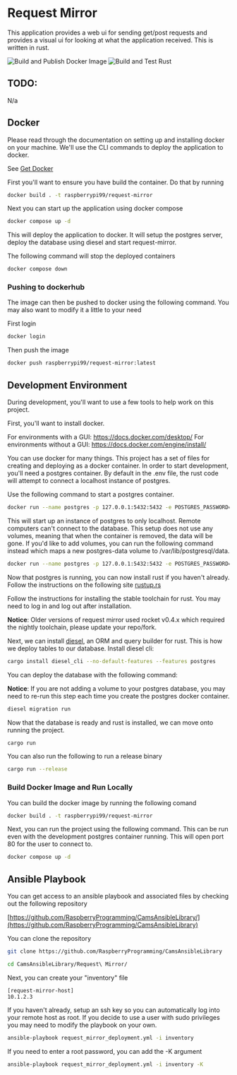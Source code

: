 # Request Mirror
This application provides a web ui for sending get/post requests and provides a visual ui for looking at what the application received. This is written in rust.

![Build and Publish Docker Image](https://github.com/RaspberryProgramming/request-mirror/actions/workflows/docker-image.yml/badge.svg
)
![Build and Test Rust](https://github.com/RaspberryProgramming/request-mirror/actions/workflows/rust.yml/badge.svg)

## TODO:

N/a

## Docker

Please read through the documentation on setting up and installing docker on your machine.
We'll use the CLI commands to deploy the application to docker.

See [Get Docker](https://docs.docker.com/get-docker/)

First you'll want to ensure you have build the container. Do that by running

```bash
docker build . -t raspberrypi99/request-mirror
```

Next you can start up the application using docker compose

```bash
docker compose up -d
```

This will deploy the application to docker. It will setup the postgres server, deploy the database using diesel and start request-mirror.

The following command will stop the deployed containers

```bash
docker compose down
```

### Pushing to dockerhub

The image can then be pushed to docker using the following command. You may also want to modify it a little to your need

First login
```bash
docker login
```

Then push the image
```bash
docker push raspberrypi99/request-mirror:latest
```

## Development Environment

During development, you'll want to use a few tools to help work on this project.

First, you'll want to install docker.

For environments with a GUI: https://docs.docker.com/desktop/
For environments without a GUI: https://docs.docker.com/engine/install/

You can use docker for many things. This project has a set of files for creating and deploying as a docker container. In order to start development, you'll need a postgres container. By default in the .env file, the rust code will attempt to connect a localhost instance of postgres.

Use the following command to start a postgres container.

```bash
docker run --name postgres -p 127.0.0.1:5432:5432 -e POSTGRES_PASSWORD=password -e POSTGRES_USER=postgres -e POSTGRES_DB=request_mirror_db -d postgres
```

This will start up an instance of postgres to only localhost. Remote computers can't connect to the database. This setup does not use any volumes, meaning that when the container is removed, the data will be gone. If you'd like to add volumes, you can run the following command instead which maps a new postgres-data volume to /var/lib/postgresql/data.

```bash
docker run --name postgres -p 127.0.0.1:5432:5432 -e POSTGRES_PASSWORD=password -e POSTGRES_USER=postgres -e POSTGRES_DB=request_mirror_db -v postgres-data:/var/lib/postgresql/data  -d postgres:latest
```

Now that postgres is running, you can now install rust if you haven't already. Follow the instructions on the following site [rustup.rs](https://rustup.rs/)

Follow the instructions for installing the stable toolchain for rust. You may need to log in and log out after installation.

**Notice**: Older versions of request mirror used rocket v0.4.x which required the nightly toolchain, please update your repo/fork.

Next, we can install [diesel](https://diesel.rs/), an ORM and query builder for rust. This is how we deploy tables to our database. Install diesel cli:

```bash
cargo install diesel_cli --no-default-features --features postgres
```

You can deploy the database with the following command:

**Notice**: If you are not adding a volume to your postgres database, you may need to re-run this step each time you create the postgres docker container.

```bash
diesel migration run
```

Now that the database is ready and rust is installed, we can move onto running the project.

```bash
cargo run
```

You can also run the following to run a release binary

```bash
cargo run --release
```

### Build Docker Image and Run Locally

You can build the docker image by running the following comand

```bash
docker build . -t raspberrypi99/request-mirror
```

Next, you can run the project using the following command. This can be run even with the development postgres container running. This will open port 80 for the user to connect to.

```bash
docker compose up -d
```

## Ansible Playbook

You can get access to an ansible playbook and associated files by checking out the following repository

[https://github.com/RaspberryProgramming/CamsAnsibleLibrary/](https://github.com/RaspberryProgramming/CamsAnsibleLibrary)

You can clone the repository

```bash
git clone https://github.com/RaspberryProgramming/CamsAnsibleLibrary

cd CamsAnsibleLibrary/Request\ Mirror/
```

Next, you can create your "inventory" file

```
[request-mirror-host]
10.1.2.3
```

If you haven't already, setup an ssh key so you can automatically log into your remote host as root. If you decide to use a user with sudo privileges you may need to modify the playbook on your own.

```bash
ansible-playbook request_mirror_deployment.yml -i inventory
```

If you need to enter a root password, you can add the -K argument

```bash
ansible-playbook request_mirror_deployment.yml -i inventory -K
```